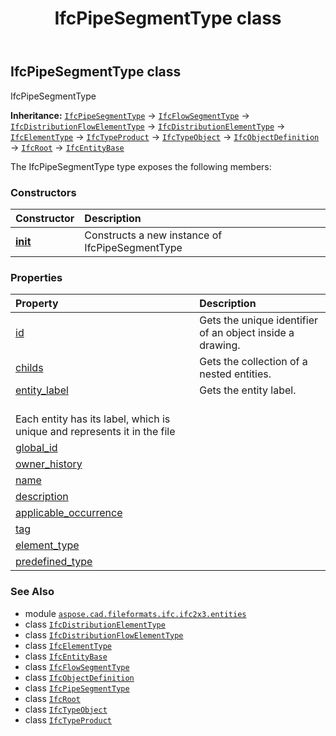 ﻿---
title: IfcPipeSegmentType class
second_title: Aspose.CAD for Python via .NET API References
description: 
type: docs
weight: 3560
url: /python-net/aspose.cad.fileformats.ifc.ifc2x3.entities/ifcpipesegmenttype/
is_root: false
---

## IfcPipeSegmentType class

IfcPipeSegmentType



**Inheritance:** [`IfcPipeSegmentType`](/cad/python-net/aspose.cad.fileformats.ifc.ifc2x3.entities/ifcpipesegmenttype) → 
[`IfcFlowSegmentType`](/cad/python-net/aspose.cad.fileformats.ifc.ifc2x3.entities/ifcflowsegmenttype) → 
[`IfcDistributionFlowElementType`](/cad/python-net/aspose.cad.fileformats.ifc.ifc2x3.entities/ifcdistributionflowelementtype) → 
[`IfcDistributionElementType`](/cad/python-net/aspose.cad.fileformats.ifc.ifc2x3.entities/ifcdistributionelementtype) → 
[`IfcElementType`](/cad/python-net/aspose.cad.fileformats.ifc.ifc2x3.entities/ifcelementtype) → 
[`IfcTypeProduct`](/cad/python-net/aspose.cad.fileformats.ifc.ifc2x3.entities/ifctypeproduct) → 
[`IfcTypeObject`](/cad/python-net/aspose.cad.fileformats.ifc.ifc2x3.entities/ifctypeobject) → 
[`IfcObjectDefinition`](/cad/python-net/aspose.cad.fileformats.ifc.ifc2x3.entities/ifcobjectdefinition) → 
[`IfcRoot`](/cad/python-net/aspose.cad.fileformats.ifc.ifc2x3.entities/ifcroot) → 
[`IfcEntityBase`](/cad/python-net/aspose.cad.fileformats.ifc/ifcentitybase)



The IfcPipeSegmentType type exposes the following members:

### Constructors
| Constructor | Description |
| :- | :- |
| [__init__](/cad/python-net/aspose.cad.fileformats.ifc.ifc2x3.entities/ifcpipesegmenttype/__init__/#) | Constructs a new instance of IfcPipeSegmentType |


### Properties
| Property | Description |
| :- | :- |
| [id](/cad/python-net/aspose.cad.fileformats.ifc.ifc2x3.entities/ifcpipesegmenttype/id) | Gets the unique identifier of an object inside a drawing. |
| [childs](/cad/python-net/aspose.cad.fileformats.ifc.ifc2x3.entities/ifcpipesegmenttype/childs) | Gets the collection of a nested entities. |
| [entity_label](/cad/python-net/aspose.cad.fileformats.ifc.ifc2x3.entities/ifcpipesegmenttype/entity_label) | Gets the entity label.<br/>Each entity has its label, which is unique and represents it in the file |
| [global_id](/cad/python-net/aspose.cad.fileformats.ifc.ifc2x3.entities/ifcpipesegmenttype/global_id) |  |
| [owner_history](/cad/python-net/aspose.cad.fileformats.ifc.ifc2x3.entities/ifcpipesegmenttype/owner_history) |  |
| [name](/cad/python-net/aspose.cad.fileformats.ifc.ifc2x3.entities/ifcpipesegmenttype/name) |  |
| [description](/cad/python-net/aspose.cad.fileformats.ifc.ifc2x3.entities/ifcpipesegmenttype/description) |  |
| [applicable_occurrence](/cad/python-net/aspose.cad.fileformats.ifc.ifc2x3.entities/ifcpipesegmenttype/applicable_occurrence) |  |
| [tag](/cad/python-net/aspose.cad.fileformats.ifc.ifc2x3.entities/ifcpipesegmenttype/tag) |  |
| [element_type](/cad/python-net/aspose.cad.fileformats.ifc.ifc2x3.entities/ifcpipesegmenttype/element_type) |  |
| [predefined_type](/cad/python-net/aspose.cad.fileformats.ifc.ifc2x3.entities/ifcpipesegmenttype/predefined_type) |  |



### See Also
* module [`aspose.cad.fileformats.ifc.ifc2x3.entities`](..)
* class [`IfcDistributionElementType`](/cad/python-net/aspose.cad.fileformats.ifc.ifc2x3.entities/ifcdistributionelementtype)
* class [`IfcDistributionFlowElementType`](/cad/python-net/aspose.cad.fileformats.ifc.ifc2x3.entities/ifcdistributionflowelementtype)
* class [`IfcElementType`](/cad/python-net/aspose.cad.fileformats.ifc.ifc2x3.entities/ifcelementtype)
* class [`IfcEntityBase`](/cad/python-net/aspose.cad.fileformats.ifc/ifcentitybase)
* class [`IfcFlowSegmentType`](/cad/python-net/aspose.cad.fileformats.ifc.ifc2x3.entities/ifcflowsegmenttype)
* class [`IfcObjectDefinition`](/cad/python-net/aspose.cad.fileformats.ifc.ifc2x3.entities/ifcobjectdefinition)
* class [`IfcPipeSegmentType`](/cad/python-net/aspose.cad.fileformats.ifc.ifc2x3.entities/ifcpipesegmenttype)
* class [`IfcRoot`](/cad/python-net/aspose.cad.fileformats.ifc.ifc2x3.entities/ifcroot)
* class [`IfcTypeObject`](/cad/python-net/aspose.cad.fileformats.ifc.ifc2x3.entities/ifctypeobject)
* class [`IfcTypeProduct`](/cad/python-net/aspose.cad.fileformats.ifc.ifc2x3.entities/ifctypeproduct)
